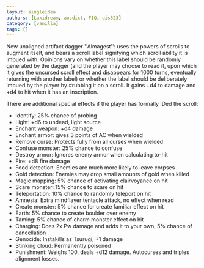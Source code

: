 ```yaml
---
layout: singleidea
authors: [Luxidream, aosdict, FIQ, ais523]
category: [vanilla]
tags: []
---
```

New unaligned artifact dagger ''Almagest'': uses the powers of scrolls to augment itself, and bears a scroll label signifying which scroll ability it is imbued with. Opinions vary on whether this label should be randomly generated by the dagger (and the player may choose to read it, upon which it gives the uncursed scroll effect and disappears for 1000 turns, eventually returning with another label) or whether the label should be deliberately imbued by the player by #rubbing it on a scroll. It gains +d4 to damage and +d4 to hit when it has an inscription.

There are additional special effects if the player has formally IDed the scroll:
* Identify: 25% chance of probing
* Light: +d6 to undead, light source
* Enchant weapon: +d4 damage
* Enchant armor: gives 3 points of AC when wielded
* Remove curse: Protects fully from all curses when wielded
* Confuse monster: 25% chance to confuse
* Destroy armor: Ignores enemy armor when calculating to-hit
* Fire: +d8 fire damage
* Food detection: Enemies are much more likely to leave corpses
* Gold detection: Enemies may drop small amounts of gold when killed
* Magic mapping: 5% chance of activating clairvoyance on hit
* Scare monster: 15% chance to scare on hit
* Teleportation: 10% chance to randomly teleport on hit
* Amnesia: Extra mindflayer tentacle attack, no effect when read
* Create monster: 5% chance for create familiar effect on hit
* Earth: 5% chance to create boulder over enemy
* Taming: 5% chance of charm monster effect on hit
* Charging: Does 2x Pw damage and adds it to your own, 5% chance of cancellation
* Genocide: Instakills as Tsurugi, +1 damage
* Stinking cloud: Permanently poisoned
* Punishment: Weighs 100, deals +d12 damage. Autocurses and triples alignment losses.
